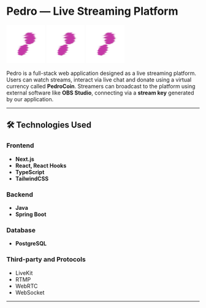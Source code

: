# Pedro — Live Streaming Platform

<div>
  <img src="frontend/public/logo.png" width="100" /> 
  <img src="frontend/public/logo.png" width="100" /> 
  <img src="frontend/public/logo.png" width="100" /> 
</div>




Pedro is a full-stack web application designed as a live streaming platform. Users can watch streams, interact via live chat and donate using a virtual currency called **PedroCoin**. Streamers can broadcast to the platform using external software like **OBS Studio**, connecting via a **stream key** generated by our application.

---

## 🛠️ Technologies Used

### Frontend

- **Next.js**
- **React, React Hooks**
- **TypeScript**
- **TailwindCSS** 

### Backend
- **Java**
- **Spring Boot**

### Database
- **PostgreSQL**

### Third-party and Protocols
- LiveKit
- RTMP
- WebRTC
- WebSocket

---

